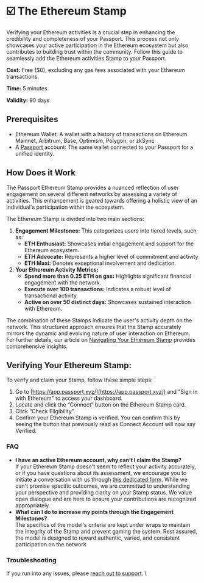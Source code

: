 # ☑️ The Ethereum Stamp

Verifying your Ethereum activities is a crucial step in enhancing the credibility and completeness of your Passport. This process not only showcases your active participation in the Ethereum ecosystem but also contributes to building trust within the community. Follow this guide to seamlessly add the Ethereum activities Stamp to your Passport.

**Cost:** Free ($0), excluding any gas fees associated with your Ethereum transactions.

**Time:** 5 minutes

**Validity:** 90 days

## Prerequisites

* Ethereum Wallet: A wallet with a history of transactions on Ethereum Mainnet, Arbitrum, Base, Optimism, Polygon, or zkSync
* A [Passport](https://app.passport.xyz) account: The same wallet connected to your Passport for a unified identity.

## How Does it Work

The Passport Ethereum Stamp provides a nuanced reflection of user engagement on several different networks by assessing a variety of activities. This enhancement is geared towards offering a holistic view of an individual's participation within the ecosystem.&#x20;

The Ethereum Stamp is divided into two main sections:

1. **Engagement Milestones:** This categorizes users into tiered levels, such as:
   * **ETH Enthusiast:** Showcases initial engagement and support for the Ethereum ecosystem.
   * **ETH Advocate:** Represents a higher level of commitment and activity
   * **ETH Maxi:** Denotes exceptional involvement and dedication.&#x20;
2. **Your Ethereum Activity Metrics:**
   * **Spend more than 0.25 ETH on gas:** Highlights significant financial engagement with the network.
   * **Execute over 100 transactions:** Indicates a robust level of transactional activity.
   * **Active on over 50 distinct days:** Showcases sustained interaction with Ethereum.

The combination of these Stamps indicate the user's activity depth on the network. This structured approach ensures that the Stamp accurately mirrors the dynamic and evolving nature of user interaction on Ethereum. For further details, our article on [Navigating Your Ethereum Stamp](https://support.gitcoin.co/gitcoin-knowledge-base/gitcoin-passport/navigating-your-ethereum-stamp-insights-and-updates) provides comprehensive insights.

## Verifying Your Ethereum Stamp:

To verify and  claim your Stamp, follow these simple steps:

1. Go to [https://app.passport.xyz/](https://app.passport.xyz/) and "Sign in with Ethereum" to access your dashboard.
2. Locate and click the “Connect” button on the Ethereum Stamp card.
3. Click “Check Eligibility”.&#x20;
4. Confirm your Ethereum Stamp is verified. You can confirm this by seeing the button that previously read as Connect Account will now say Verified.

### FAQ

* **I have an active Ethereum account, why can’t I claim the Stamp?**\
  If your Ethereum Stamp doesn't seem to reflect your activity accurately, or if you have questions about its assessment, we encourage you to initiate a conversation with us through [this dedicated form](https://docs.google.com/forms/d/e/1FAIpQLSfvQdwpCLyL0ZX1zOz_DepTrjbgwo77GwEeK16Z8hPWqoQMTA/viewform). While we can't promise specific outcomes, we are committed to understanding your perspective and providing clarity on your Stamp status. We value open dialogue and are here to ensure your contributions are recognized appropriately.
* **What can I do to increase my points through the Engagement Milestones?**\
  The specifics of the model's criteria are kept under wraps to maintain the integrity of the Stamp and prevent gaming the system. Rest assured, the model is designed to reward authentic, varied, and consistent participation on the network



### Troubleshooting

If you run into any issues, please [reach out to support](../../need-support.md). \
